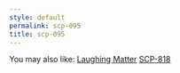 ```yaml
---
style: default
permalink: scp-095
title: scp-095
---
```

You may also like:
[Laughing Matter](http://scp-wiki.net/laughing-matter)
[SCP-818](http://scp-wiki.net/scp-818)
